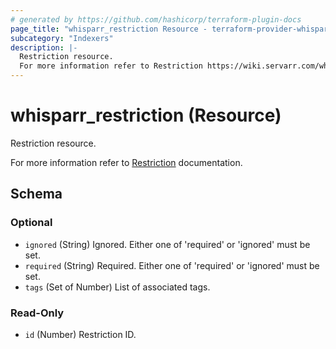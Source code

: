 ```yaml
---
# generated by https://github.com/hashicorp/terraform-plugin-docs
page_title: "whisparr_restriction Resource - terraform-provider-whisparr"
subcategory: "Indexers"
description: |-
  Restriction resource.
  For more information refer to Restriction https://wiki.servarr.com/whisparr/settings#remote-path-restrictions documentation.
---
```


# whisparr_restriction (Resource)

<!-- subcategory:Indexers -->Restriction resource.
For more information refer to [Restriction](https://wiki.servarr.com/whisparr/settings#remote-path-restrictions) documentation.



<!-- schema generated by tfplugindocs -->
## Schema

### Optional

- `ignored` (String) Ignored. Either one of 'required' or 'ignored' must be set.
- `required` (String) Required. Either one of 'required' or 'ignored' must be set.
- `tags` (Set of Number) List of associated tags.

### Read-Only

- `id` (Number) Restriction ID.


